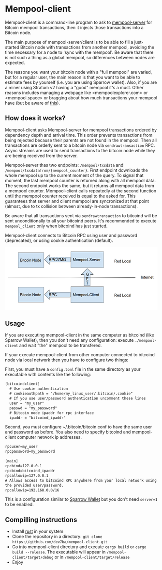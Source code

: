 Mempool-client
==============

Mempool-client is a command-line program to ask to [mempool-server](https://github.com/dev7ba/mempool-server) for Bitcoin mempool transactions, then it injects those transactions into a Bitcoin node.

The main purpose of mempool-server/client is to be able to fill a just-started Bitcoin node with transactions from another mempool, avoiding the time necessary for a node to 'sync with the mempool'. Be aware that there is not such a thing as a global mempool, so differences between nodes are expected.

The reasons you want your bitcoin node with a "full mempool" are varied, but for a regular user, the main reason is that you want to be able to estimate fees by yourself (i.e. you are using Sparrow wallet). Also, if you are a miner using Stratum v2 having a "good" mempool it's a must. Other reasons includes managing a webpage like <mempoolexplorer.com> or <mempool.space> or bragging about how much transactions your mempool have (but be aware of [this](https://bitcoin.stackexchange.com/questions/118137/how-does-it-contribute-to-the-bitcoin-network-when-i-run-a-node-with-a-bigger-th)).

How does it works?
------------------

Mempool-client asks Mempool-server for mempool transactions ordered by dependency depth and arrival time. This order prevents transactions from being rejected because their parents are not found in the mempool. Then all transactions are orderly sent to a bitcoin node via `sendrawtransaction` RPC. Async streams are used to send transactions to the bitcoin node while they are beeing received from the server.

Mempool-server thas two endpoints: `/mempool/txsdata` and `/mempool/txsdatafrom/{mempool_counter}`. First endpoint downloads the whole mempool up to the current moment of the query. To signal that moment, the last mempool counter is returned along with all mempool data. The second endpoint works the same, but it returns all mempool data from a mempool counter. Mempool-client calls repeatedly at the second function until the mempool counter received is equal to the asked for. This guarantees that server and client mempool are syncronized at that point (almost, due to tx collision between already-in-node transactions).

Be aware that all transactions sent via `sendrawtransaction` to bitcoind will be sent unconditionally to all your bitcoind peers. It's recommended to execute `mempool_client` only when bitcoind has just started.

Mempool-client connects to Bitcoin RPC using user and password (deprecated), or using cookie authentication (default).

![diagram](./resources/diagram.png)

Usage
-----

If you are executing mempool-client in the same computer as bitcoind (like Sparrow Wallet), then you don't need any configuration: execute ``./mempool-client`` and wait "the" mempool to be transfered.

If your execute mempool-client from other computer connected to bitcoind node via local network then you have to configure two things: 

First, you must have a `config.toml` file in the same directory as your executable with contents like the following:

```
[bitcoindclient]
  # Use cookie authentication
  # cookieauthpath = "/home/my_linux_user/.bitcoin/.cookie"
  # If you use user/password authentication uncomment these lines
  user = "my_user"
  passwd = "my_password"
  # Bitcoin node ipaddr for rpc interface
  ipaddr = "bitcoind_ipaddr"
```
Second, you must configure ~/.bitcoin/bitcoin.conf to have the same user and password as before. You also need to specify bitcoind and mempool-client computer network ip addresses.
```
rpcuser=my_user
rpcpassword=my_password

[main]
rpcbind=127.0.0.1
rpcbind=bitcoind_ipaddr
rpcallowip=127.0.0.1
# Allows access to bitcoind RPC anywhere from your local network using the provided user/password.
rpcallowip=192.168.0.0/16 
```
This is a configuration similar to [Sparrow Wallet](https://sparrowwallet.com/docs/connect-node.html#remote-setup) but you don't need `server=1` to be enabled.

Compilling instructions
-----------------------

- Install [rust](https://rustup.rs/) in your system
- Clone the repository in a directory: `git clone https://github.com/dev7ba/mempool-client.git`
- Go into mempool-client directory and execute `cargo build` or `cargo build --release`. The executable will appear in `/mempool-client/target/debug` or in `/mempool-client/target/release`
- Enjoy
```
